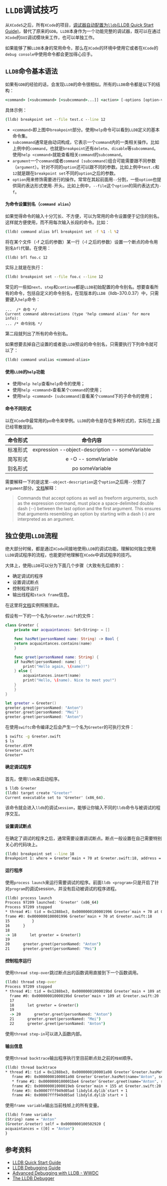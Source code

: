 # `LLDB`调试技巧

从`XCode5`之后，所有`XCode`的项目，[调试器自动配置为`lldb`(LLDB Quick Start Guide)](https://developer.apple.com/library/content/documentation/IDEs/Conceptual/gdb_to_lldb_transition_guide/document/Introduction.html)，替代了原来的`GDB`。`LLDB`本身作为一个功能完整的调试器，既可以在通过`XCode`的`GUI`调试模块来工作，也可以单独工作。

如果能够了解`LLDB`本身的常用命令，那么在`XCode`的环境中使用它或者在`XCode`的`debug console`中使用命令都会更加得心应手。

## `LLDB`命令基本语法

如果有`GDB`的经验的话，会发现`LLDB`的命令很相似。所有的`LLDB`命令都是以下的结构：

```cmd
<command> [<subcommand> [<subcommand>...]] <action> [-options [option-value]] [argument [argument...]]
```
具体示例：

```cmd
(lldb) breakpoint set --file test.c --line 12
```

- `<command>`即上图中`breakpoint`部分。使用`help`命令可以看到`LLDB`定义的基本命令集。
- `subcommand`通常是由动词构成，它表示一个`command`内的一类相关操作。比如上例中的`command`，也就是`breakpoint`还有`delete`、`disable`等`subcommand`。使用`help <command>`就能查看相关`command`的`subcommand`。
- `argument`一个`command`或者`command [subcommand]`组合可能需要跟不同参数（`argument`）。针对不同的`option`还可以跟不同的参数。比如上例中`test.c`和`12`就是跟在`breakpoint set`不同的`option`之后的参数。
- `option`用来修饰需要进行的操作。常常在其起前面用`--`分割，一些`option`也提供简约表达形式使用`-`开头。比如上例中，`--file`这个`option`的简约表达式为`-f`。

#### 为命令设置别名（`command alias`）

如果觉得命令的输入十分冗长、不方便，可以为常用的命令设置便于记住的别名。这样就方便使用，而不用每次输入长段的命令。比如：

```cmd
(lldb) command alias bfl breakpoint set -f %1 -l %2
```

将在某个文件（-f 之后的参数）某一行（-l 之后的参数）设置一个断点的命令用别名`bfl`代替。在使用：

```cmd
(lldb) bfl foo.c 12
```

实际上就是在执行：

```cmd
(lldb) breakpoint set --file foo.c --line 12
```

常见的一些如`next`、`step`和`continue`都是`LLDB`初始配置的命令别名。想要查看所有的命令，包括自定义的命令别名，在现版本的`LLDB`（lldb-370.0.37）中，只需要键入`help`命令：

```
...  /* 命令 */
Current command abbreviations (type 'help command alias' for more info):
... /* 命令别名 */
```

第二段就列出了所有的命令别名。

如果想要去掉自己设置的或者是`LLDB`预设的命令别名，只需要执行下列命令就可以了：

```cmd
(lldb) command unalias <command-alias> 
```

#### 使用`LLDB`的`help`功能

- 使用`help help`查看`help`命令的使用；
- 使用`help <command>`查看某个`command`的使用；
- 使用`help <command> [subcommand]`查看某个`command`下的子命令的使用；

#### 命令不同形式

以在`XCode`中最常用的`po`命令来举例。`LLDB`的命令是存在多种形式的，实际在上面已经零散提到。

|命令形式|命令内容|
|:-----|:-----:|
|标准形式|expression --object-description -- someVariable|
|简写形式|e -O -- someVariable|
|别名形式|po someVariable|

需要解释一下的是这里`--object-description`这个`option`之后用`--`分割了`argument`部分。[文档](https://developer.apple.com/library/content/documentation/General/Conceptual/lldb-guide/chapters/Introduction.html)解释：

>  Commands that accept options as well as freeform arguments, such as the expression command, must place a space-delimited double dash (--) between the last option and the first argument. This ensures that arguments resembling an option by starting with a dash (-) are interpreted as an argument.

## 独立使用`LLDB`流程


绝大部分时候，都是通过`XCode`间接地使用`LLDB`的调试功能。理解如何独立使用`LLDB`调试程序的流程，也能更好地理解在`XCode`中调试程序的技巧。

大体上，使用`LLDB`可以分为下面几个步骤（大致有先后顺序）：

- 确定调试的程序
- 设置调试断点
- 控制程序运行
- 输出线程和`stack frame`信息。

在这里将[文档](https://developer.apple.com/library/content/documentation/General/Conceptual/lldb-guide/chapters/C1-Introduction-to-Debugging.html#//apple_ref/doc/uid/TP40016717-CH6-SW1)实例照搬至此。

假设有一下的一个名为`Greeter.swift`的文件：

```swift
class Greeter {
    private var acquaintances: Set<String> = []

    func hasMet(personNamed name: String) -> Bool {
	return acquaintances.contains(name)
    }

    func greet(personNamed name: String) {
	if hasMet(personNamed: name) {
	    print("Hello again, \(name)!")
	} else {
	    acquaintances.insert(name)
	    print("Hello, \(name). Nice to meet you!")
	}
    }
}

let greeter = Greeter() 
greeter.greet(personNamed: "Anton")
greeter.greet(personNamed: "Mei")
greeter.greet(personNamed: "Anton")
```
在使用`swiftc`命令编译之后会产生一个名为`Greeter`的可执行文件：
```cmd
$ swiftc -g Greeter.swift
$ ls
Greeter.dSYM
Greeter.swift
Greeter*
```
#### 确定调试程序

首先，使用`lldb`来启动程序。

```cmd
$ lldb Greeter
(lldb) target create "Greeter"
Current executable set to 'Greeter' (x86_64).
```

该命令就会进入`lldb`的调试`session`，能够让你输入不同的`lldb`命令与被调试的程序交互。

#### 设置调试断点

在确定了调试的程序之后，通常需要设置调试断点。断点一般设置在自己需要特别关心的代码块上。

```cmd
(lldb) breakpoint set --line 18
Breakpoint 1: where = Greeter`main + 70 at Greeter.swift:18, address = 0x0000000100001996
```

#### 运行程序

使用`process launch`来运行需要调试的程序。前面`lldb <program>`只是开启了针对`program`的调试session，并没有启动被调试的程序进程。

```cmd
(lldb) process launch
Process 97209 launched: 'Greeter' (x86_64)
Process 97209 stopped
* thread #1: tid = 0x1288be3, 0x0000000100001996 Greeter`main + 70 at Greeter.swift:18, queue = 'com.apple.main-thread', stop reason = breakpoint 1.1
frame #0: 0x0000000100001996 Greeter`main + 70 at Greeter.swift:18
15          }
16      }
18
-> 18      let greeter = Greeter()
19
20      greeter.greet(personNamed: "Anton")
21      greeter.greet(personNamed: "Mei")
```
#### 控制程序运行

使用`thread step-over`跳过断点出的函数调用直接到下一个函数调用。

```cmd
(lldb) thread step-over
Process 97209 stopped
* thread #1: tid = 0x1288be3, 0x00000001000019bd Greeter`main + 109 at Greeter.swift:20, queue = 'com.apple.main-thread', stop reason = step over
  frame #0: 0x00000001000019bd Greeter`main + 109 at Greeter.swift:20
  17
  18      let greeter = Greeter()
  19
  -> 20      greeter.greet(personNamed: "Anton")
  21      greeter.greet(personNamed: "Mei")
  22      greeter.greet(personNamed: "Anton")
```

使用`thread step-in`可以进入函数内部。

#### 输出信息

使用`thread backtrace`输出程序执行至目前断点处之前的`栈帧`顺序。

```cmd
(lldb) thread backtrace
* thread #1: tid = 0x1288be3, 0x0000000100001a98 Greeter`Greeter.hasMet(name="Anton", self=0x0000000101200190) -> Bool + 24 at Greeter.swift:5, queue = 'com.apple.main-thread', stop reason = step in
   frame #0: 0x0000000100001a98 Greeter`Greeter.hasMet(name="Anton", self=0x0000000101200190) -> Bool + 24 at Greeter.swift:5
   * frame #1: 0x0000000100001be4 Greeter`Greeter.greet(name="Anton", self=0x0000000101200190) -> () + 84 at Greeter.swift:9
   frame #2: 0x00000001000019eb Greeter`main + 155 at Greeter.swift:20
   frame #3: 0x00007fff949d05ad libdyld.dylib`start + 1
   frame #4: 0x00007fff949d05ad libdyld.dylib`start + 1
```

使用`frame variable`输出当前栈帧上的所有变量。

```cmd
(lldb) frame variable
(String) name = "Anton"
(Greeter.Greeter) self = 0x0000000100502920 {
acquaintances = ([0] = "Anton")
}
```

## 参考资料

- [LLDB Quick Start Guide](https://developer.apple.com/library/content/documentation/IDEs/Conceptual/gdb_to_lldb_transition_guide/document/Introduction.html)
- [LLDB Debugging Guide](https://developer.apple.com/library/content/documentation/General/Conceptual/lldb-guide/chapters/Introduction.html)
- [Advanced Debugging with LLDB - WWDC](https://developer.apple.com/videos/play/wwdc2013/413/)
- [The LLDB Debugger](https://lldb.llvm.org/)
